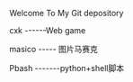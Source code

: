 Welcome To My Git  depository


cxk ------Web game

masico ----- 图片马赛克




Pbash -------python+shell脚本


